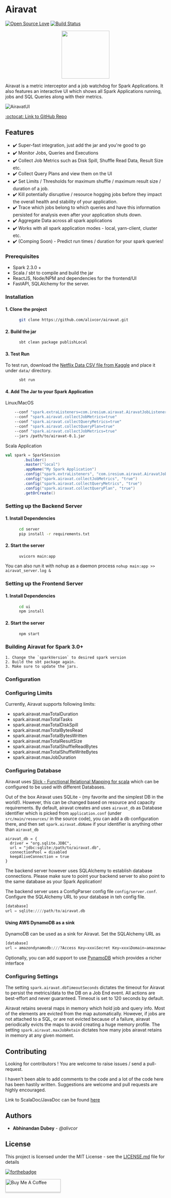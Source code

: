 # Airavat
[![Open Source Love](https://badges.frapsoft.com/os/v1/open-source.png?v=103)](https://github.com/alivcor/airavat)
[![Build Status](https://travis-ci.org/alivcor/airavat.svg?branch=master)](https://travis-ci.org/alivcor/airavat)

<p align="center">
<img src="https://github.com/alivcor/airavat/raw/master/assets/airavat_logo.png" width="150px"/>
</p>

Airavat is a metric interceptor and a job watchdog for Spark Applications. It also features an interactive UI which shows all Spark Applications running, jobs and SQL Queries along with their metrics.

![AiravatUI](ui/public/ui.png)


<a href="https://github.com/alivcor/airavat">:octocat: Link to GitHub Repo</a>

## Features

- :heavy_check_mark: Super-fast integration, just add the jar and you're good to go
- :heavy_check_mark: Monitor Jobs, Queries and Executions
- :heavy_check_mark: Collect Job Metrics such as Disk Spill, Shuffle Read Data, Result Size etc.
- :heavy_check_mark: Collect Query Plans and view them on the UI
- :heavy_check_mark: Set Limits / Thresholds for maximum shuffle / maximum result size / duration of a job.
- :heavy_check_mark: Kill potentially disruptive / resource hogging jobs before they impact the overall health and stability of your application.
- :heavy_check_mark: Trace which jobs belong to which queries and have this information persisted for analysis even after your application shuts down.
- :heavy_check_mark: Aggregate Data across all spark applications
- :heavy_check_mark: Works with all spark application modes - local, yarn-client, cluster etc.
- :heavy_check_mark: (Comping Soon) - Predict run times / duration for your spark queries!


### Prerequisites

 - Spark 2.3.0 + 
 - Scala / sbt to compile and build the jar
 - ReactJS, Node/NPM and dependencies for the frontend/UI
 - FastAPI, SQLAlchemy for the server.

### Installation

#### 1. Clone the project

```bash
      git clone https://github.com/alivcor/airavat.git
```

#### 2. Build the jar

```bash
      sbt clean package publishLocal
```

#### 3. Test Run

To test run, download the <a href="https://www.kaggle.com/shivamb/netflix-shows" target="_blank">Netflix Data CSV file from Kaggle</a> and place it under `data/` directory.

```bash
      sbt run
```

#### 4. Add The Jar to your Spark Application

Linux/MacOS

```bash
    --conf "spark.extraListeners=com.iresium.airavat.AiravatJobListener"
    --conf "spark.airavat.collectJobMetrics=true"
    --conf "spark.airavat.collectQueryMetrics=true"
    --conf "spark.airavat.collectQueryPlan=true"
    --conf "spark.airavat.collectJobMetrics=true"
    --jars /path/to/airavat-0.1.jar
```

Scala Application

```scala
val spark = SparkSession
        .builder()
        .master("local")
        .appName("My Spark Application")
        .config("spark.extraListeners", "com.iresium.airavat.AiravatJobListener")
        .config("spark.airavat.collectJobMetrics", "true")
        .config("spark.airavat.collectQueryMetrics", "true")
        .config("spark.airavat.collectQueryPlan", "true")
        .getOrCreate()
```


### Setting up the Backend Server


#### 1. Install Dependencies

```bash
      cd server
      pip install -r requirements.txt
```

#### 2. Start the server

```bash
      uvicorn main:app
```

You can also run it with nohup as a daemon process `nohup main:app >> airavat_server.log &`

### Setting up the Frontend Server


#### 1. Install Dependencies

```bash
      cd ui
      npm install
```

#### 2. Start the server

```bash
      npm start
```

### Building Airavat for Spark 3.0+

```
1. Change the `sparkVersion` to desired spark version
2. Build the sbt package again.
3. Make sure to update the jars.
```


### Configuration

### Configuring Limits

Currently, Airavat supports following limits:

- spark.airavat.maxTotalDuration
- spark.airavat.maxTotalTasks
- spark.airavat.maxTotalDiskSpill
- spark.airavat.maxTotalBytesRead
- spark.airavat.maxTotalBytesWritten
- spark.airavat.maxTotalResultSize
- spark.airavat.maxTotalShuffleReadBytes
- spark.airavat.maxTotalShuffleWriteBytes
- spark.airavat.maxJobDuration

### Configuring Database

Airavat uses <a href="http://scala-slick.org/" target="_blank">Slick - Functional Relational Mapping for scala</a> which can be configured to be used with different Databases.

Out of the box Airavat uses SQLite - (my favorite and the simplest DB in the world!). However, this can be changed based on resource and capacity requirements. By default, airavat creates and uses `airavat_db` as Database identifier which is picked from `application.conf` (under `src/main/resources/` in the source code), you can add a db configuration there, and then set `spark.airavat.dbName` if your identifier is anything other than `airavat_db`


```
airavat_db = {
  driver = "org.sqlite.JDBC",
  url = "jdbc:sqlite:/path/to/airavat.db",
  connectionPool = disabled
  keepAliveConnection = true
}
```

The backend server however uses SQLAlchemy to establish database connections. Please make sure to point your backend server to also point to the same database as your Spark Application!

The backend server uses a ConfigParser config file `config/server.conf`. Configure the SQLAlchemy URL to your database in teh config file.

```python
[database]
url = sqlite:////path/to/airavat.db
```

#### Using AWS DynamoDB as a sink

DynamoDB can be used as a sink for Airavat. Set the SQLAlchemy URL as

```python
[database]
url = amazondynamodb:///?Access Key=xxx&Secret Key=xxx&Domain=amazonaws.com&Region=OREGON
```

Optionally, you can add support to use <a href="https://github.com/pynamodb/PynamoDB">PynamoDB</a> which provides a richer interface

 
### Configuring Settings

The setting `spark.airavat.dbTimeoutSeconds` dictates the timeout for Airavat to persist the metrics/data to the DB on a Job End event. All actions are best-effort and never guaranteed. Timeout is set to 120 seconds by default.

Airavat retains several maps in memory which hold job and query info. Most of the elements are evicted from the map automatically. However, if jobs are not attached to a SQL, or are not evicted because of a failure, airavat periodically evicts the maps to avoid creating a huge memory profile. The setting `spark.airavat.maxJobRetain` dictates how many jobs airavat retains in memory at any given moment.

## Contributing

Looking for contributors ! You are welcome to raise issues / send a pull-request.

I haven't been able to add comments to the code and a lot of the code here has been hastily written. Suggestions are welcome and pull requests are highly encouraged. 

Link to ScalaDoc/JavaDoc can be found <a href="https://alivcor.github.io/airavat/#com.iresium.airavat.package" target="_blank">here</a>

## Authors

* **Abhinandan Dubey** - *@alivcor*

## License

This project is licensed under the MIT License - see the [LICENSE.md](LICENSE.md) file for details

[![forthebadge](http://forthebadge.com/images/badges/makes-people-smile.svg)](https://github.com/alivcor/airavat/#)

<a href="https://www.buymeacoffee.com/abhinandandubey" target="_blank"><img src="https://www.buymeacoffee.com/assets/img/custom_images/orange_img.png" alt="Buy Me A Coffee" style="height: 41px !important;width: 174px !important;box-shadow: 0px 3px 2px 0px rgba(190, 190, 190, 0.5) !important;-webkit-box-shadow: 0px 3px 2px 0px rgba(190, 190, 190, 0.5) !important;" ></a>